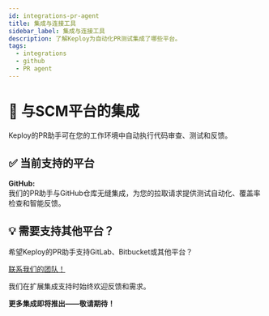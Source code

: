 ```yaml
---
id: integrations-pr-agent
title: 集成与连接工具
sidebar_label: 集成与连接工具
description: 了解Keploy为自动化PR测试集成了哪些平台。
tags:
  - integrations
  - github
  - PR agent
---
```


# 🔗 与SCM平台的集成

Keploy的PR助手可在您的工作环境中自动执行代码审查、测试和反馈。

## ✅ 当前支持的平台

**GitHub:**  
我们的PR助手与GitHub仓库无缝集成，为您的拉取请求提供测试自动化、覆盖率检查和智能反馈。

## 💡 需要支持其他平台？

希望Keploy的PR助手支持GitLab、Bitbucket或其他平台？

[联系我们的团队！](mailto:support@keploy.io)

我们在扩展集成支持时始终欢迎反馈和需求。

**更多集成即将推出——敬请期待！**